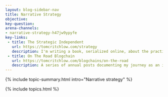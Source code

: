 ```yaml
---
layout: blog-sidebar-nav
title: Narrative Strategy
objective: 
key-question: 
arena-channels:
- narrative-strategy-h47jw9ypyfe
key-links:
 - title: The Strategic Independent
   url: https://tomcritchlow.com/strategy
   description: I'm writing a book, serialized online, about the practice of independent consulting. Focused on how you build a rewarding, sustainable indie consulting practice.
 - title: On The Road Blogchain
   url: https://tomcritchlow.com/blogchains/on-the-road
   description: A series of annual posts documenting my journey as an independent consultant.
---
```


{% include topic-summary.html intro="Narrative strategy" %}

{% include topics.html %}